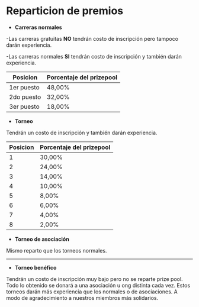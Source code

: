 # Reparticion de premios

* **Carreras normales**

\-Las carreras gratuitas **NO** tendrán costo de inscripción pero tampoco darán experiencia.

\-Las carreras normales **SI** tendrán costo de inscripción y también darán experiencia.

| Posicion   | Porcentaje del prizepool |
| ---------- | ------------------------ |
| 1er puesto | 48,00%                   |
| 2do puesto | 32,00%                   |
| 3er puesto | 18,00%                   |

* **Torneo**

Tendrán un costo de inscripción y también darán experiencia.

| Posicion | Porcentaje del prizepool |
| -------- | ------------------------ |
| 1        | 30,00%                   |
| 2        | 24,00%                   |
| 3        | 14,00%                   |
| 4        | 10,00%                   |
| 5        | 8,00%                    |
| 6        | 6,00%                    |
| 7        | 4,00%                    |
| 8        | 2,00%                    |

* **Torneo de asociación**

Mismo reparto que los torneos normales.

* ****
* **Torneo benéfico**

Tendrán un costo de inscripción muy bajo pero no se reparte prize pool. Todo lo obtenido se donará a una asociación u ong distinta cada vez. Estos torneos darán más experiencia que los normales o de asociaciones. A modo de agradecimiento a nuestros miembros más solidarios.
